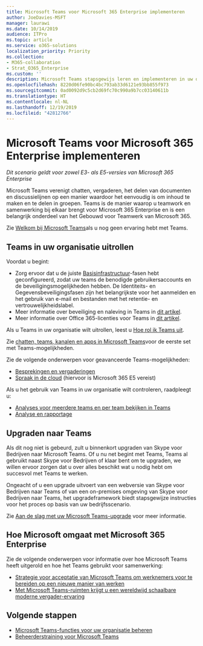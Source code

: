```yaml
---
title: Microsoft Teams voor Microsoft 365 Enterprise implementeren
author: JoeDavies-MSFT
manager: laurawi
ms.date: 10/14/2019
audience: ITPro
ms.topic: article
ms.service: o365-solutions
localization_priority: Priority
ms.collection:
- M365-collaboration
- Strat_O365_Enterprise
ms.custom: ''
description: Microsoft Teams stapsgewijs leren en implementeren in uw organisatie.
ms.openlocfilehash: 8220d06fe90bc4bc793ab33d6121e93bb855f973
ms.sourcegitcommit: 0ad0092d9c5cb2d69fc70c990a9b7cc03140611b
ms.translationtype: HT
ms.contentlocale: nl-NL
ms.lasthandoff: 12/19/2019
ms.locfileid: "42812766"
---
```

# <a name="deploy-microsoft-teams-for-microsoft-365-enterprise"></a>Microsoft Teams voor Microsoft 365 Enterprise implementeren

*Dit scenario geldt voor zowel E3- als E5-versies van Microsoft 365 Enterprise*

Microsoft Teams verenigt chatten, vergaderen, het delen van documenten en discussielijnen op een manier waardoor het eenvoudig is om inhoud te maken en te delen in groepen. Teams is de manier waarop u teamwork en samenwerking bij elkaar brengt voor Microsoft 365 Enterprise en is een belangrijk onderdeel van het Gebouwd voor Teamwerk van Microsoft 365. 

Zie [Welkom bij Microsoft Teams](https://docs.microsoft.com/MicrosoftTeams/teams-overview)als u nog geen ervaring hebt met Teams. 


## <a name="roll-out-teams-to-your-organization"></a>Teams in uw organisatie uitrollen

Voordat u begint:

- Zorg ervoor dat u de juiste [Basisinfrastructuur](deploy-foundation-infrastructure.md)-fasen hebt geconfigureerd, zodat uw teams de benodigde gebruikersaccounts en de beveiligingsmogelijkheden hebben. De Identiteits- en Gegevensbeveiligingsfasen zijn het belangrijkste voor het aanmelden en het gebruik van e-mail en bestanden met het retentie- en vertrouwelijkheidslabel.
- Meer informatie over beveiliging en naleving in Teams in [dit artikel](https://docs.microsoft.com/microsoftteams/security-compliance-overview).
- Meer informatie over Office 365-licenties voor Teams in [dit artikel](https://docs.microsoft.com/microsoftteams/office-365-licensing).

Als u Teams in uw organisatie wilt uitrollen, leest u [Hoe rol ik Teams uit](https://docs.microsoft.com/microsoftteams/how-to-roll-out-teams).

Zie [chatten, teams, kanalen en apps in Microsoft Teams](https://docs.microsoft.com/MicrosoftTeams/deploy-chat-teams-channels-microsoft-teams-landing-page)voor de eerste set met Teams-mogelijkheden.

Zie de volgende onderwerpen voor geavanceerde Teams-mogelijkheden:

- [Besprekingen en vergaderingen](https://docs.microsoft.com/microsoftteams/deploy-meetings-microsoft-teams-landing-page)
- [Spraak in de cloud](https://docs.microsoft.com/microsoftteams/cloud-voice-landing-page) (hiervoor is Microsoft 365 E5 vereist)

Als u het gebruik van Teams in uw organisatie wilt controleren, raadpleegt u:

- [Analyses voor meerdere teams en per team bekijken in Teams](https://docs.microsoft.com/microsoftteams/teams-analytics-and-reports/cross-team-per-team-analytics)
- [Analyse en rapportage](https://docs.microsoft.com/microsoftteams/teams-analytics-and-reports/teams-reporting-reference)


## <a name="upgrade-to-teams"></a>Upgraden naar Teams

Als dit nog niet is gebeurd, zult u binnenkort upgraden van Skype voor Bedrijven naar Microsoft Teams. Of u nu net begint met Teams, Teams al gebruikt naast Skype voor Bedrijven of klaar bent om te upgraden, we willen ervoor zorgen dat u over alles beschikt wat u nodig hebt om succesvol met Teams te werken.

Ongeacht of u een upgrade uitvoert van een webversie van Skype voor Bedrijven naar Teams of van een on-premises omgeving van Skype voor Bedrijven naar Teams, het upgradeframework biedt stapsgewijze instructies voor het proces op basis van uw bedrijfsscenario.
 
Zie [Aan de slag met uw Microsoft Teams-upgrade](https://docs.microsoft.com/MicrosoftTeams/upgrade-start-here) voor meer informatie.

## <a name="how-microsoft-does-microsoft-365-enterprise"></a>Hoe Microsoft omgaat met Microsoft 365 Enterprise

Zie de volgende onderwerpen voor informatie over hoe Microsoft Teams heeft uitgerold en hoe het Teams gebruikt voor samenwerking:

- [Strategie voor acceptatie van Microsoft Teams om werknemers voor te bereiden op een nieuwe manier van werken](https://www.microsoft.com/itshowcase/microsoft-teams-adoption-strategy-prepares-employees-for-a-new-culture-of-work)
- [Met Microsoft Teams-ruimten krijgt u een wereldwijd schaalbare moderne vergader-ervaring](https://www.microsoft.com/itshowcase/with-microsoft-teams-rooms-comes-a-globally-scalable-modern-meeting-experience)

## <a name="next-steps"></a>Volgende stappen

- [Microsoft Teams-functies voor uw organisatie beheren](https://docs.microsoft.com/microsoftteams/enable-features-office-365)
- [Beheerderstraining voor Microsoft Teams](https://docs.microsoft.com/microsoftteams/itadmin-readiness)

